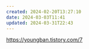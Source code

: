 ```yaml
---
created: 2024-02-20T13:27:10
date: 2024-03-03T11:41
updated: 2024-03-31T22:43
---
```

https://youngban.tistory.com/7